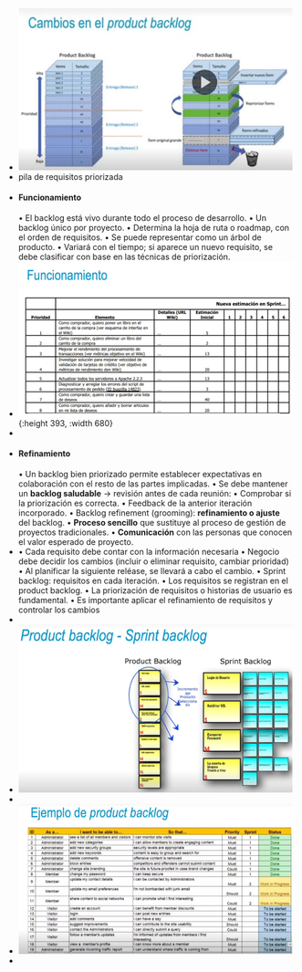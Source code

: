 - ![image.png](../assets/image_1730818626139_0.png)
- pila de requisitos priorizada
- #### Funcionamiento
  • El backlog está vivo durante todo el proceso de desarrollo.
  • Un backlog único por proyecto.
  • Determina la hoja de ruta o roadmap, con el orden de requisitos.
  • Se puede representar como un árbol de producto.
  • Variará con el tiempo; si aparece un nuevo requisito, se debe clasificar con base en las técnicas de priorización.
- ![image.png](../assets/image_1730819113825_0.png){:height 393, :width 680}
-
- #### Refinamiento
  • Un backlog bien priorizado permite establecer expectativas en colaboración con el resto de las partes implicadas.
  • Se debe mantener un **backlog saludable** → revisión antes de cada reunión:
  • Comprobar si la priorización es correcta.
  • Feedback de la anterior iteración incorporado.
  • Backlog refinement (grooming): **refinamiento o ajuste** del backlog.
  • **Proceso sencillo** que sustituye al proceso de gestión de proyectos tradicionales.
  • **Comunicación** con las personas que conocen el valor esperado de proyecto.
- • Cada requisito debe contar con la información necesaria
  • Negocio debe decidir los cambios (incluir o eliminar requisito, cambiar prioridad)
  • Al planificar la siguiente reléase, se llevará a cabo el cambio.
  • Sprint backlog: requisitos en cada iteración.
  • Los requisitos se registran en el product backlog.
  • La priorización de requisitos o historias de usuario es fundamental.
  • Es importante aplicar el refinamiento de requisitos y controlar los cambios
-
- ![image.png](../assets/image_1730819458417_0.png)
-
- ![image.png](../assets/image_1730819474992_0.png)
-